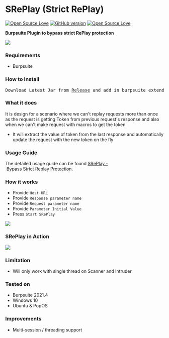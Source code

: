 # SRePlay (Strict RePlay)
[![Open Source Love](https://badges.frapsoft.com/os/v1/open-source.svg?v=102)](https://github.com/ellerbrock/open-source-badge/)
[![GitHub version](https://d25lcipzij17d.cloudfront.net/badge.svg?id=gh&type=0.2&v=1.0&x2=0)](http://badge.fury.io/gh/boennemann%2Fbadges)
[![Open Source Love](https://badges.frapsoft.com/os/mit/mit.svg?v=102)](https://github.com/ellerbrock/open-source-badge/)

**Burpsuite Plugin to bypass strict RePlay protection**

<img src="https://i.imgur.com/dY17I6A.png" />



### Requirements
- Burpsuite

### How to Install
<pre>Download Latest Jar from <a href="https://github.com/Ebryx/SRePlay/releases/tag/v2.0" target=_blank>Release</a> and add in burpsuite extender</pre>

### What it does
It is design for a scenario where we can't replay requests more than once as the request is getting Token from previous request's response and also when we can't make request with macros to get the token

- It will extract the value of token from the last response and automatically update the request with the new token on the fly 

### Usage Guide

The detailed usage guide can be found <a href="">SRePlay - Bypass Strict Replay Protection</a>.

### How it works
- Provide `Host URL` 
- Provide `Response parameter name` 
- Provide `Request parameter name` 
- Provide `Parameter Initial Value` 
- Press `Start SRePlay`

<img src="https://i.imgur.com/IfmjO7r.png">



### SRePlay in Action

<img src="https://i.imgur.com/69W1CL8.gif">



### Limitation
- Will only work with single thread on Scanner and Intruder 

### Tested on
- Burpsuite 2021.4
- Windows 10
- Ubuntu & PopOS

### Improvements
- Multi-session / threading support
